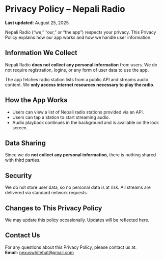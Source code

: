 # Privacy Policy – Nepali Radio

**Last updated:** August 25, 2025  

Nepali Radio (“we,” “our,” or “the app”) respects your privacy. This Privacy Policy explains how our app works and how we handle user information.  

## Information We Collect

Nepali Radio **does not collect any personal information** from users. We do not require registration, logins, or any form of user data to use the app.  

The app fetches radio station lists from a public API and streams audio content. We **only access internet resources necessary to play the radio**.  

## How the App Works

- Users can view a list of Nepali radio stations provided via an API.  
- Users can tap a station to start streaming audio.  
- Audio playback continues in the background and is available on the lock screen.  

## Data Sharing

Since we do **not collect any personal information**, there is nothing shared with third parties.  

## Security

We do not store user data, so no personal data is at risk. All streams are delivered via standard network requests.  

## Changes to This Privacy Policy

We may update this policy occasionally. Updates will be reflected here.  

## Contact Us

For any questions about this Privacy Policy, please contact us at:  
**Email:** nexuswhitehat@gmail.com